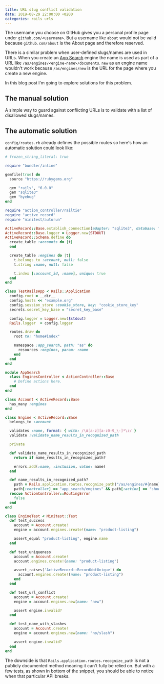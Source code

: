 ```yaml
---
title: URL slug conflict validation
date: 2019-08-29 22:00:00 +0200
categories: rails urls
---
```


The username you choose on GitHub gives you a personal profile page under `github.com/<username>`. But a username like `about` would not be valid because `github.com/about` is the About page and therefore reserved.

There is a similar problem when user-defined slugs/names are used in URLs. When you create an [App Search](https://www.elastic.co/products/app-search) engine the name is used as part of a URL like `/as/engines/<engine-name>/documents`. `new` as an engine name wouldn't work because `/as/engines/new` is the URL for the page where you create a new engine.

In this blog post I'm going to explore solutions for this problem.

## The manual solution

A simple way to guard against conflicting URLs is to validate with a list of disallowed slugs/names.

## The automatic solution

`config/routes.rb` already defines the possible routes so here's how an automatic solution could look like:

```ruby
# frozen_string_literal: true

require "bundler/inline"

gemfile(true) do
  source "https://rubygems.org"

  gem "rails", "6.0.0"
  gem "sqlite3"
  gem "byebug"
end

require "action_controller/railtie"
require "active_record"
require "minitest/autorun"

ActiveRecord::Base.establish_connection(adapter: "sqlite3", database: ":memory:")
ActiveRecord::Base.logger = Logger.new(STDOUT)
ActiveRecord::Schema.define do
  create_table :accounts do |t|
  end

  create_table :engines do |t|
    t.belongs_to :account, null: false
    t.string :name, null: false

    t.index [:account_id, :name], unique: true
  end
end

class TestRailsApp < Rails::Application
  config.root = __dir__
  config.hosts << "example.org"
  config.session_store :cookie_store, key: "cookie_store_key"
  secrets.secret_key_base = "secret_key_base"

  config.logger = Logger.new($stdout)
  Rails.logger  = config.logger

  routes.draw do
    root to: "home#index"

    namespace :app_search, path: "as" do
      resources :engines, param: :name
    end
  end
end

module AppSearch
  class EnginesController < ActionController::Base
    # Define actions here.
  end
end

class Account < ActiveRecord::Base
  has_many :engines
end

class Engine < ActiveRecord::Base
  belongs_to :account

  validates :name, format: { with: /\A[a-z][a-z0-9_\-]*\z/ }
  validate :validate_name_results_in_recognized_path

  private

  def validate_name_results_in_recognized_path
    return if name_results_in_recognized_path?

    errors.add(:name, :inclusion, value: name)
  end

  def name_results_in_recognized_path?
    path = Rails.application.routes.recognize_path("/as/engines/#{name}")
    path[:controller] == "app_search/engines" && path[:action] == "show"
  rescue ActionController::RoutingError
    false
  end
end

class EngineTest < Minitest::Test
  def test_success
    account = Account.create!
    engine = account.engines.create!(name: "product-listing")

    assert_equal "product-listing", engine.name
  end

  def test_uniqueness
    account = Account.create!
    account.engines.create!(name: "product-listing")

    assert_raises('ActiveRecord::RecordNotUnique') do
      account.engines.create!(name: "product-listing")
    end
  end

  def test_url_conflict
    account = Account.create!
    engine = account.engines.new(name: "new")

    assert engine.invalid?
  end

  def test_name_with_slashes
    account = Account.create!
    engine = account.engines.new(name: "no/slash")

    assert engine.invalid?
  end
end
```

The downside is that `Rails.application.routes.recognize_path` is not a publicly documented method meaning it can't fully be relied on. But with a few tests, as shown in bottom of the snippet, you should be able to notice when that particular API breaks.
